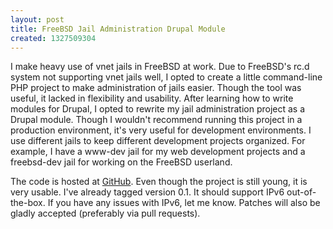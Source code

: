 ```yaml
---
layout: post
title: FreeBSD Jail Administration Drupal Module
created: 1327509304
---
```

I make heavy use of vnet jails in FreeBSD at work. Due to FreeBSD's rc.d system not supporting vnet jails well, I opted to create a little command-line PHP project to make administration of jails easier. Though the tool was useful, it lacked in flexibility and usability. After learning how to write modules for Drupal, I opted to rewrite my jail administration project as a Drupal module. Though I wouldn't recommend running this project in a production environment, it's very useful for development environments. I use different jails to keep different development projects organized. For example, I have a www-dev jail for my web development projects and a freebsd-dev jail for working on the FreeBSD userland.

The code is hosted at <a href="https://github.com/lattera/drupal-jailadmin" target="_blank">GitHub</a>. Even though the project is still young, it is very usable. I've already tagged version 0.1. It should support IPv6 out-of-the-box. If you have any issues with IPv6, let me know. Patches will also be gladly accepted (preferably via pull requests).
